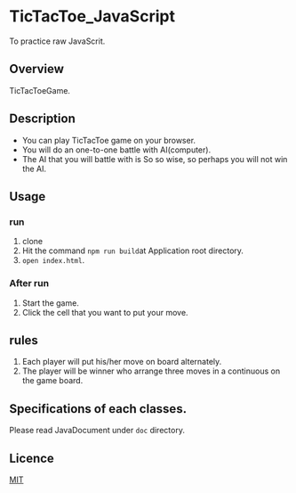 # TicTacToe_JavaScript
To practice raw JavaScrit.

## Overview
TicTacToeGame.
 
## Description
* You can play TicTacToe game on your browser.<br>
* You will do an one-to-one battle with AI(computer).
* The AI that you will battle with is So so wise, so perhaps you will not win the AI.
 
## Usage
 
### run
1. clone
2. Hit the command ```npm run build```at Application root directory.
3. ``` open index.html ```.
 
### After run
1. Start the game.
2. Click the cell that you want to put your move.
 
 
## rules
1. Each player will put his/her move on board alternately.
2. The player will be winner who arrange three moves in a continuous on the game board.
 
## Specifications of each classes.
 Please read JavaDocument under ```doc``` directory.
 
## Licence
  [MIT](https://github.com/tcnksm/tool/blob/master/LICENCE)